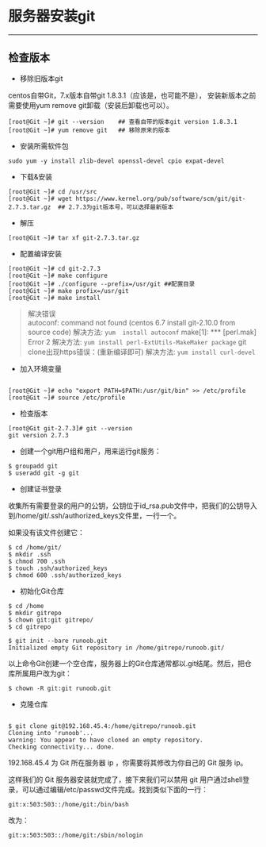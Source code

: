 # 服务器安装git

---

## 检查版本

* 移除旧版本git

centos自带Git，7.x版本自带git 1.8.3.1（应该是，也可能不是），
安装新版本之前需要使用yum remove git卸载（安装后卸载也可以）。

```
[root@Git ~]# git --version    ## 查看自带的版本git version 1.8.3.1
[root@Git ~]# yum remove git   ## 移除原来的版本
```

* 安装所需软件包

```
sudo yum -y install zlib-devel openssl-devel cpio expat-devel
```

* 下载&安装

```
[root@Git ~]# cd /usr/src
[root@Git ~]# wget https://www.kernel.org/pub/software/scm/git/git-2.7.3.tar.gz  ## 2.7.3为git版本号，可以选择最新版本
```

* 解压

```
[root@Git ~]# tar xf git-2.7.3.tar.gz
```

* 配置编译安装

```
[root@Git ~]# cd git-2.7.3
[root@Git ~]# make configure
[root@Git ~]# ./configure --prefix=/usr/git ##配置目录
[root@Git ~]# make profix=/usr/git
[root@Git ~]# make install
```

> 解决错误  
> autoconf: command not found (centos 6.7 install git-2.10.0 from source code)
> 解决方法: ```yum  install autoconf```
> make[1]: *** [perl.mak] Error 2
> 解决方法: ```yum install perl-ExtUtils-MakeMaker package```
> git clone出现https错误：(重新编译即可)
> 解决方法: ```yum install curl-devel```

* 加入环境变量

```

[root@Git ~]# echo "export PATH=$PATH:/usr/git/bin" >> /etc/profile
[root@Git ~]# source /etc/profile
```

* 检查版本

```
[root@Git git-2.7.3]# git --version 
git version 2.7.3
```

* 创建一个git用户组和用户，用来运行git服务：

```
$ groupadd git
$ useradd git -g git
```

* 创建证书登录

收集所有需要登录的用户的公钥，公钥位于id_rsa.pub文件中，把我们的公钥导入到/home/git/.ssh/authorized_keys文件里，一行一个。

如果没有该文件创建它：

```
$ cd /home/git/
$ mkdir .ssh
$ chmod 700 .ssh
$ touch .ssh/authorized_keys
$ chmod 600 .ssh/authorized_keys
```

* 初始化Git仓库

```
$ cd /home
$ mkdir gitrepo
$ chown git:git gitrepo/
$ cd gitrepo

$ git init --bare runoob.git
Initialized empty Git repository in /home/gitrepo/runoob.git/
```

以上命令Git创建一个空仓库，服务器上的Git仓库通常都以.git结尾。然后，把仓库所属用户改为git：

```
$ chown -R git:git runoob.git
```

* 克隆仓库

```

$ git clone git@192.168.45.4:/home/gitrepo/runoob.git
Cloning into 'runoob'...
warning: You appear to have cloned an empty repository.
Checking connectivity... done.

```

192.168.45.4 为 Git 所在服务器 ip ，你需要将其修改为你自己的 Git 服务 ip。

这样我们的 Git 服务器安装就完成了，接下来我们可以禁用 git 用户通过shell登录，可以通过编辑/etc/passwd文件完成。找到类似下面的一行：

```
git:x:503:503::/home/git:/bin/bash
```

改为：

```
git:x:503:503::/home/git:/sbin/nologin
```